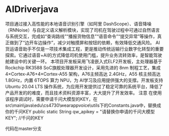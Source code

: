 # AIDriverjava

项目通过接入高性能的本地语音识别引擎（如阿里 DashScope）、语音降噪（RNNoise）与自定义语义解析模块，实现了司机在驾驶过程中可通过自然语言与系统交互，完成如“查询路线”“播报货物信息”“语音命令”“提交异常”等操作，真正做到了“边开车边操作”，减少对触摸屏和按钮的依赖，有效降低交通风险。
AI货运语音助手不仅是一项技术集成工程，更是推动传统运输行业数字化转型的重要探索。它通过语音+AI的方式降低司机使用门槛，提升业务流转效率，是智能驾驶舱建设中的关键一环。
  本项目开发板采用飞凌嵌入式ELF2开发板，主处理器基于 Rockchip RK3588 SoC旗舰处理器开发设计，采用先进的 8nm 制程工艺，集成 4×Cortex-A76+4×Cortex-A55 架构，A76主频高达 2.4GHz，A55 核主频高达 1.8GHz，内置 6TOPS 算力 NPU，为 AI学习及应用提供强大的支撑。开发板支持 Ubuntu 20.04 LTS 操作系统，为应用开发提供过了稳定可靠的系统平台，降低了产品开发的的难度，而且技术资料资源丰富，大大提升了开发效率。
  注意
  在使用该程序调试时，需要申请千问大模型的KEY，在
  src\main\java\edu\cs4730\wearappvoice\utils下的Constants.java中，替换成你的千问KEY
   public static String qw_apikey = "请替换你申请的千问大模型KEY";  //千问的KEY

   代码在master分支
